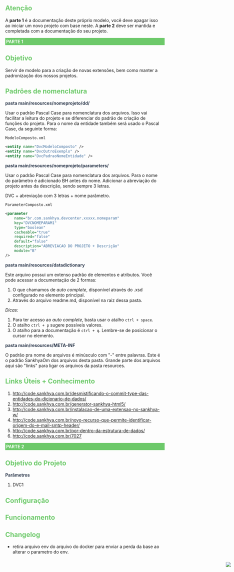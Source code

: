 ## <span style="color:#6dc96a">Atenção</span>
A **parte 1** é a documentação deste próprio modelo, você deve apagar isso ao iniciar um novo projeto com base neste. A **parte 2** deve ser mantida e completada com a documentação do seu projeto. 

<div style="background-color:#6dc96a;min-width:100%;color: white;font-weight: 600;padding: 3px;" >
    PARTE 1
</div>

## <span style="color:#6dc96a">Objetivo</span>
Servir de modelo para a criação de novas extensões, bem como manter a padronização dos nossos projetos.<br/>

## <span style="color:#6dc96a">Padrões de nomenclatura</span>

<span style="color:#2f3b4e;font-weight:700;">pasta main/resources/nomeprojeto/dd/</span>

Usar o padrão Pascal Case para nomenclatura dos arquivos.
Isso vai facilitar a leitura do projeto e se diferenciar do padrão de criação de funções do projeto.
Para o nome da entidade também será usado o Pascal Case, da seguinte forma:

```
ModeloComposto.xml 
```

```xml
<entity name="DvcModeloComposto" />
<entity name="DvcOutroExemplo" />
<entity name="DvcPadraoNomeEntidade" />
```

<span style="color:#2f3b4e;font-weight:700;"> pasta main/resources/nomeprojeto/parameters/ </span>

Usar o padrão Pascal Case para nomenclatura dos arquivos.
Para o nome do parâmetro é adicionado BH antes do nome.
Adicionar a abreviação do projeto antes da descrição, sendo sempre 3 letras.

DVC + abreviação com 3 letras + nome parâmetro.

```ParameterComposto.xml```

```xml
<parameter
    name="br.com.sankhya.devcenter.xxxxx.nomeparam"
    key="DVCNOMEPARAM1"
    type="boolean"
    cacheable="true"
    required="false"
    default="false"
    description="ABREVIACAO DO PROJETO + Descrição"
    module="B"
/>
```

<span style="color:#2f3b4e;font-weight:700;"> pasta main/resources/datadictionary</span>

Este arquivo possui um extenso padrão de elementos e atributos.
Você pode acessar a documentação de 2 formas: <br/>
1. O que chamamos de _auto complete_, disponível através do .xsd configurado no elemento principal.
2. Através do arquivo readme.md, disponível na raiz dessa pasta.

_Dicas:_ <br />
1. Para ter acesso ao _auto complete_, basta usar o atalho ``ctrl + space``.
2. O atalho ``ctrl + p`` sugere possíveis valores. 
3. O atalho para a documentação é ``ctrl + q``. Lembre-se de posicionar o cursor no elemento.

<span style="color:#2f3b4e;font-weight:700;"> pasta main/resources/META-INF</span>

O padrão pra nome de arquivos é minúsculo com "-" entre palavras. 
Este é o padrão SankhyaOm dos arquivos desta pasta.
Grande parte dos arquivos aqui são "links" para ligar os arquivos da pasta resources.

## <span style="color:#6dc96a">Links Úteis + Conhecimento</span>

1. http://code.sankhya.com.br/desmistificando-o-commit-type-das-entidades-do-dicionario-de-dados/
2. http://code.sankhya.com.br/generator-sankhya-html5/
3. http://code.sankhya.com.br/instalacao-de-uma-extensao-no-sankhya-w/
4. http://code.sankhya.com.br/novo-recurso-que-permite-identificar-origem-do-e-mail-smtp-header/
5. http://code.sankhya.com.br/por-dentro-da-estrutura-de-dados/
6. http://code.sankhya.com.br/7027

<div style="background-color:#6dc96a;min-width:100%;color: white;font-weight: 600;padding: 3px;" >
    PARTE 2
</div>


## <span style="color:#6dc96a">Objetivo do Projeto</span>

<span style="color:#2f3b4e;font-weight:700;"> Parâmetros</span>

1. DVC1

## <span style="color:#6dc96a">Configuração</span>

## <span style="color:#6dc96a">Funcionamento</span>

## <span style="color:#6dc96a">Changelog</span>
- retira arquivo env do arquivo do docker para enviar a perda da base ao alterar o parametro do env.

<div style="position:absolute;right:0;padding:10px">
    <img src="https://www.sankhya.com.br/wp-content/uploads/2021/07/logo-horizontal-primary-color-dark.svg">
</div>
